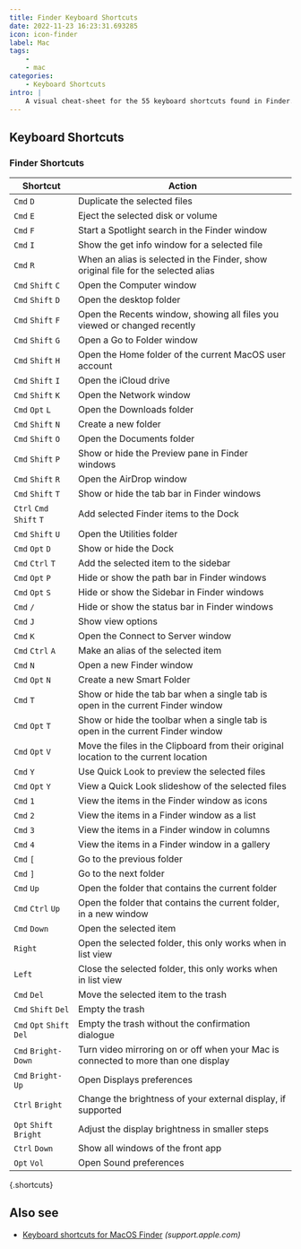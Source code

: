 ```yaml
---
title: Finder Keyboard Shortcuts
date: 2022-11-23 16:23:31.693285
icon: icon-finder
label: Mac
tags: 
    - 
    - mac
categories:
    - Keyboard Shortcuts
intro: |
    A visual cheat-sheet for the 55 keyboard shortcuts found in Finder. This application is part of MacOS.
---
```




Keyboard Shortcuts
------------------



### Finder Shortcuts

Shortcut | Action
---|---
`Cmd` `D`  | Duplicate the selected files
`Cmd` `E`  | Eject the selected disk or volume
`Cmd` `F`  | Start a Spotlight search in the Finder window
`Cmd` `I`  | Show the get info window for a selected file
`Cmd` `R`  | When an alias is selected in the Finder, show original file for the selected alias
`Cmd` `Shift` `C`  | Open the Computer window
`Cmd` `Shift` `D`  | Open the desktop folder
`Cmd` `Shift` `F`  | Open the Recents window, showing all files you viewed or changed recently
`Cmd` `Shift` `G`  | Open a Go to Folder window
`Cmd` `Shift` `H`  | Open the Home folder of the current MacOS user account
`Cmd` `Shift` `I`  | Open the iCloud drive
`Cmd` `Shift` `K`  | Open the Network window
`Cmd` `Opt` `L`  | Open the Downloads folder
`Cmd` `Shift` `N`  | Create a new folder
`Cmd` `Shift` `O`  | Open the Documents folder
`Cmd` `Shift` `P`  | Show or hide the Preview pane in Finder windows
`Cmd` `Shift` `R`  | Open the AirDrop window
`Cmd` `Shift` `T`  | Show or hide the tab bar in Finder windows
`Ctrl` `Cmd` `Shift` `T`  | Add selected Finder items to the Dock
`Cmd` `Shift` `U`  | Open the Utilities folder
`Cmd` `Opt` `D`  | Show or hide the Dock
`Cmd` `Ctrl` `T`  | Add the selected item to the sidebar
`Cmd` `Opt` `P`  | Hide or show the path bar in Finder windows
`Cmd` `Opt` `S`  | Hide or show the Sidebar in Finder windows
`Cmd` `/`  | Hide or show the status bar in Finder windows
`Cmd` `J`  | Show view options
`Cmd` `K`  | Open the Connect to Server window
`Cmd` `Ctrl` `A`  | Make an alias of the selected item
`Cmd` `N`  | Open a new Finder window
`Cmd` `Opt` `N`  | Create a new Smart Folder
`Cmd` `T`  | Show or hide the tab bar when a single tab is open in the current Finder window
`Cmd` `Opt` `T`  | Show or hide the toolbar when a single tab is open in the current Finder window
`Cmd` `Opt` `V`  | Move the files in the Clipboard from their original location to the current location
`Cmd` `Y`  | Use Quick Look to preview the selected files
`Cmd` `Opt` `Y`  | View a Quick Look slideshow of the selected files
`Cmd` `1`  | View the items in the Finder window as icons
`Cmd` `2`  | View the items in a Finder window as a list
`Cmd` `3`  | View the items in a Finder window in columns
`Cmd` `4`  | View the items in a Finder window in a gallery
`Cmd` `[`  | Go to the previous folder
`Cmd` `]`  | Go to the next folder
`Cmd` `Up`  | Open the folder that contains the current folder
`Cmd` `Ctrl` `Up`  | Open the folder that contains the current folder, in a new window
`Cmd` `Down`  | Open the selected item
`Right`  | Open the selected folder, this only works when in list view
`Left`  | Close the selected folder, this only works when in list view
`Cmd` `Del`  | Move the selected item to the trash
`Cmd` `Shift` `Del`  | Empty the trash
`Cmd` `Opt` `Shift` `Del`  | Empty the trash without the confirmation dialogue
`Cmd` `Bright-Down`  | Turn video mirroring on or off when your Mac is connected to more than one display
`Cmd` `Bright-Up`  | Open Displays preferences
`Ctrl` `Bright`  | Change the brightness of your external display, if supported
`Opt` `Shift` `Bright`  | Adjust the display brightness in smaller steps
`Ctrl` `Down`  | Show all windows of the front app
`Opt` `Vol`  | Open Sound preferences
{.shortcuts}




Also see
--------
- [Keyboard shortcuts for MacOS Finder](https://support.apple.com/en-us/HT201236) _(support.apple.com)_
